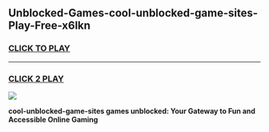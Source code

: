 
## Unblocked-Games-cool-unblocked-game-sites-Play-Free-x6lkn
<h3>
<a href="https://premium76.site?title=cool-unblocked-game-sites&ref=23A">CLICK TO PLAY</a></h3>
<hr>

<h3>
<a href="https://premium76.site?title=cool-unblocked-game-sites&ref=23A">CLICK 2 PLAY</a>
  
</h3>

<a href="https://premium76.site?title=cool-unblocked-game-sites&ref=23A"><img src="https://clearcache.store/games.png"></a>


**cool-unblocked-game-sites games unblocked: Your Gateway to Fun and Accessible Online Gaming**
